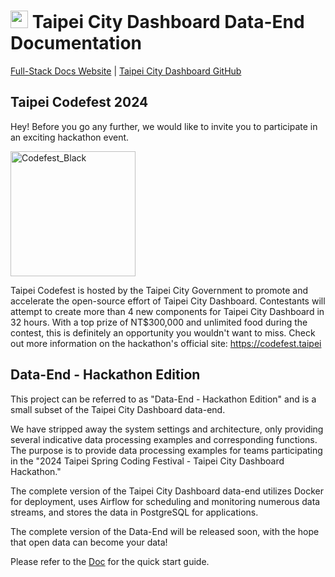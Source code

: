 # <img src='https://github.com/tpe-doit/Taipei-City-Dashboard-Documentation/blob/main/src/assets/images/TUIC.svg' height='28'> Taipei City Dashboard Data-End Documentation

[Full-Stack Docs Website](https://tuic.gov.taipei/documentation) | [Taipei City Dashboard GitHub](https://github.com/tpe-doit/Taipei-City-Dashboard)

## Taipei Codefest 2024

Hey! Before you go any further, we would like to invite you to participate in an exciting hackathon event. 

<img width="200" alt="Codefest_Black" src="https://github.com/tpe-doit/Taipei-City-Dashboard/assets/13110501/29ebed08-a63d-4fd5-8bd5-e4c423f4e4d4">

Taipei Codefest is hosted by the Taipei City Government to promote and accelerate the open-source effort of Taipei City Dashboard. Contestants will attempt to create more than 4 new components for Taipei City Dashboard in 32 hours. With a top prize of NT$300,000 and unlimited food during the contest, this is definitely an opportunity you wouldn't want to miss. Check out more information on the hackathon's official site: https://codefest.taipei

## Data-End - Hackathon Edition

This project can be referred to as "Data-End - Hackathon Edition" and is a small subset of the Taipei City Dashboard data-end.

We have stripped away the system settings and architecture, only providing several indicative data processing examples and corresponding functions. The purpose is to provide data processing examples for teams participating in the "2024 Taipei Spring Coding Festival - Taipei City Dashboard Hackathon."

The complete version of the Taipei City Dashboard data-end utilizes Docker for deployment, uses Airflow for scheduling and monitoring numerous data streams, and stores the data in PostgreSQL for applications.

The complete version of the Data-End will be released soon, with the hope that open data can become your data!

Please refer to the [Doc](https://tuic.gov.taipei/documentation/data-end/prerequisites) for the quick start guide.
